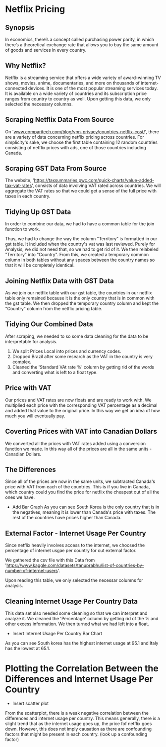 # Netflix Pricing 

## Synopsis
In economics, there’s a concept called purchasing power parity, in which there’s a theoretical exchange rate that allows you to buy the same amount of goods and services in every country.

## Why Netflix? 
Netflix is a streaming service that offers a wide variety of award-winning TV shows, movies, anime, documentaries, and more on thousands of internet-connected devices. It is one of the most popular streaming services today. It is available on a wide variety of countries and its subscription price ranges from country to country as well. Upon getting this data, we only selected the necessary columns. 

## Scraping Netflix Data From Source
On 'www.comparitech.com/blog/vpn-privacy/countries-netflix-cost/', there are a variety of data concerning netflix pricing across countries. For simplicity's sake, we choose the first table containing 12 random countries consisting of netflix prices with ads, one of those countries including Canada.

## Scraping GST Data From Source 
The website, 'https://taxsummaries.pwc.com/quick-charts/value-added-tax-vat-rates', consists of data involving VAT rated across countries. We will aggregate the VAT rates so that we could get a sense of the full price with taxes in each country. 

## Tidying Up GST Data
In order to combine our data, we had to have a common table for the join function to work. 

Thus, we had to change the way the column "Territory" is formatted in our gst table. It included when the country's vat was last reviewed. Purely for Analysis, we did not need that, so we had to get rid of it. We then relabeled "Territory" into "Country". From this, we created a temporary common column in both tables without any spaces between the country names so that it will be completely identical. 

## Joining Netflix Data with GST Data
As we join our netflix table with our gst table, the countries in our netflix table only remained because it is the only country that is in common with the gst table. We then dropped the temporary country column and kept the "Country" column from the netflic pricing table.  

## Tidying Our Combined Data 
After scraping, we needed to so some data cleaning for the data to be interpretable for analysis.   
1. We split Prices Local into prices and currency codes.
2. Dropped Brazil after some research as the VAT in the country is very complex.
3. Cleaned the 'Standard VAt rate %' column by getting rid of the words and converting what is left to a float type. 

## Price with VAT 
Our prices and VAT rates are now floats and are ready to work with. We multiplied each price with the corresponding VAT percentage as a decimal and added that value to the original price. In this way we get an idea of how much you will eventually pay. 

## Coverting Prices with VAT into Canadian Dollars 
We converted all the prices with VAT rates added using a conversion function we made. In this way all of the prices are all in the same units - Canadian Dollars. 

## The Differences 
Since all of the prices are now in the same units, we subtracted Canada's price with VAT from each of the countries. This is if you live in Canada, which country could you find the price for netflix the cheapest out of all the ones we have. 

* Add Bar Graph 
As you can see South Korea is the only country that is in the negatives, meaning it is lower than Canada's price with taxes. The rest of the countries have prices higher than Canada. 

## External Factor - Internet Usage Per Country 
Since netflix heavily involves access to the internet, we choosed the percentage of internet usgae per country for out external factor. 

We gathered the csv file with this Data from 'https://www.kaggle.com/datasets/tanuprabhu/list-of-countries-by-number-of-internet-users'. 

Upon reading this table, we only selected the necessar columns for analysis. 

## Cleaning Internet Usage Per Country Data 
This data set also needed some cleaning so that we can interpret and analyze it. We cleaned the 'Percentage' column by getting rid of the % and other excess information. We then turned what we had left into a float. 
* Insert Internet Usage Per Country Bar Chart 

As you can see South korea has the highest internet usage at 95.1 and Italy has the lowest at 65.1. 

# Plotting the Correlation Between the Differences and Internet Usage Per Country

* Insert scatter plot 

From the scatterplot, there is a weak negative correlation between the differences and internet usage per country. This means generally, there is a slight trend that as the internet usage goes up, the price fof netflix goes down. However, this does not imply causation as there are confounding factors that might be present in each country. (look up a confounding factor) 
